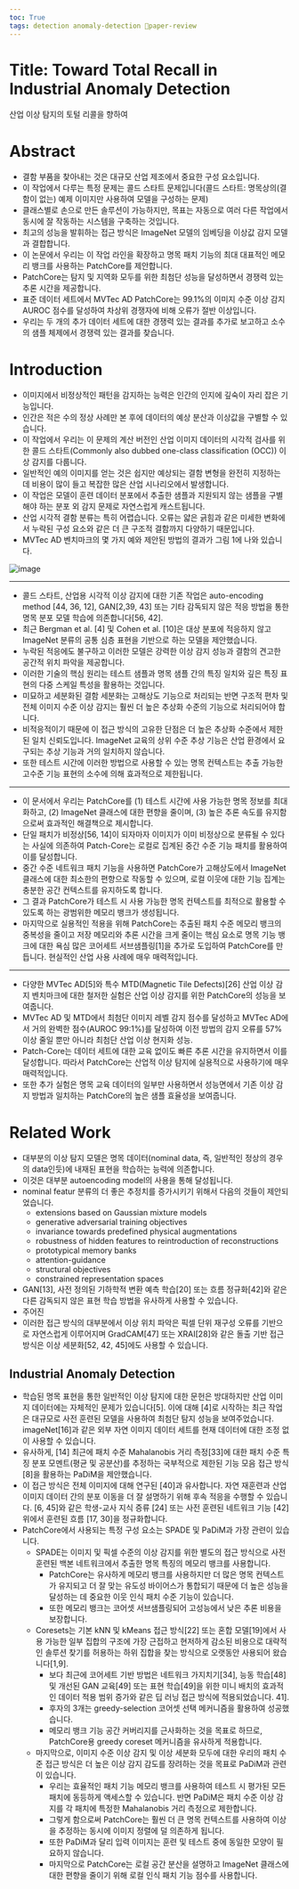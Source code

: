 ```yaml
---
toc: True
tags: detection anomaly-detection 🌟paper-review
---
```


# Title: Toward Total Recall in Industrial Anomaly Detection 
산업 이상 탐지의 토털 리콜을 향하여

# Abstract
* 결함 부품을 찾아내는 것은 대규모 산업 제조에서 중요한 구성 요소입니다.
* 이 작업에서 다루는 특정 문제는 콜드 스타트 문제입니다(콜드 스타트: 명목상의(결함이 없는) 예제 이미지만 사용하여 모델을 구성하는 문제)
* 클래스별로 손으로 만든 솔루션이 가능하지만, 목표는 자동으로 여러 다른 작업에서 동시에 잘 작동하는 시스템을 구축하는 것입니다.
* 최고의 성능을 발휘하는 접근 방식은 ImageNet 모델의 임베딩을 이상값 감지 모델과 결합합니다.
* 이 논문에서 우리는 이 작업 라인을 확장하고 명목 패치 기능의 최대 대표적인 메모리 뱅크를 사용하는 PatchCore를 제안합니다.
* PatchCore는 탐지 및 지역화 모두를 위한 최첨단 성능을 달성하면서 경쟁력 있는 추론 시간을 제공합니다.
* 표준 데이터 세트에서 MVTec AD PatchCore는 99.1%의 이미지 수준 이상 감지 AUROC 점수를 달성하여 차상위 경쟁자에 비해 오류가 절반 이상입니다.
* 우리는 두 개의 추가 데이터 세트에 대한 경쟁력 있는 결과를 추가로 보고하고 소수의 샘플 체제에서 경쟁력 있는 결과를 찾습니다.

# Introduction 
* 이미지에서 비정상적인 패턴을 감지하는 능력은 인간의 인지에 깊숙이 자리 잡은 기능입니다.
* 인간은 적은 수의 정상 사례만 본 후에 데이터의 예상 분산과 이상값을 구별할 수 있습니다.
* 이 작업에서 우리는 이 문제의 계산 버전인 산업 이미지 데이터의 시각적 검사를 위한 콜드 스타트(Commonly also dubbed one-class classification (OCC)) 이상 감지를 다룹니다.
* 일반적인 예의 이미지를 얻는 것은 쉽지만 예상되는 결함 변형을 완전히 지정하는 데 비용이 많이 들고 복잡한 많은 산업 시나리오에서 발생합니다.
* 이 작업은 모델이 훈련 데이터 분포에서 추출한 샘플과 지원되지 않는 샘플을 구별해야 하는 분포 외 감지 문제로 자연스럽게 캐스트됩니다.
* 산업 시각적 결함 분류는 특히 어렵습니다. 오류는 얇은 긁힘과 같은 미세한 변화에서 누락된 구성 요소와 같은 더 큰 구조적 결함까지 다양하기 때문입니다.
* MVTec AD 벤치마크의 몇 가지 예와 제안된 방법의 결과가 그림 1에 나와 있습니다.

![image](https://user-images.githubusercontent.com/67637935/145343501-0dc64550-78ac-4965-85b0-bbaf545c8599.png)

---

* 콜드 스타트, 산업용 시각적 이상 감지에 대한 기존 작업은 auto-encoding method [44, 36, 12], GAN[2,39, 43] 또는 기타 감독되지 않은 적응 방법을 통한 명목 분포 모델 학습에 의존합니다[56, 42].
* 최근 Bergman et al. [4] 및 Cohen et al. [10]은 대상 분포에 적응하지 않고 ImageNet 분류의 공통 심층 표현을 기반으로 하는 모델을 제안했습니다.
* 누락된 적응에도 불구하고 이러한 모델은 강력한 이상 감지 성능과 결함의 견고한 공간적 위치 파악을 제공합니다.
* 이러한 기술의 핵심 원리는 테스트 샘플과 명목 샘플 간의 특징 일치와 깊은 특징 표현의 다중 스케일 특성을 활용하는 것입니다.
* 미묘하고 세분화된 결함 세분화는 고해상도 기능으로 처리되는 반면 구조적 편차 및 전체 이미지 수준 이상 감지는 훨씬 더 높은 추상화 수준의 기능으로 처리되어야 합니다.
* 비적응적이기 때문에 이 접근 방식의 고유한 단점은 더 높은 추상화 수준에서 제한된 일치 신뢰도입니다. ImageNet 교육의 상위 수준 추상 기능은 산업 환경에서 요구되는 추상 기능과 거의 일치하지 않습니다.
* 또한 테스트 시간에 이러한 방법으로 사용할 수 있는 명목 컨텍스트는 추출 가능한 고수준 기능 표현의 소수에 의해 효과적으로 제한됩니다.

---

* 이 문서에서 우리는 PatchCore를 (1) 테스트 시간에 사용 가능한 명목 정보를 최대화하고, (2) ImageNet 클래스에 대한 편향을 줄이며, (3) 높은 추론 속도를 유지함으로써 효과적인 해결책으로 제시합니다.
* 단일 패치가 비정상[56, 14]이 되자마자 이미지가 이미 비정상으로 분류될 수 있다는 사실에 의존하여 Patch-Core는 로컬로 집계된 중간 수준 기능 패치를 활용하여 이를 달성합니다.
* 중간 수준 네트워크 패치 기능을 사용하면 PatchCore가 고해상도에서 ImageNet 클래스에 대한 최소한의 편향으로 작동할 수 있으며, 로컬 이웃에 대한 기능 집계는 충분한 공간 컨텍스트를 유지하도록 합니다.
* 그 결과 PatchCore가 테스트 시 사용 가능한 명목 컨텍스트를 최적으로 활용할 수 있도록 하는 광범위한 메모리 뱅크가 생성됩니다.
* 마지막으로 실용적인 적용을 위해 PatchCore는 추출된 패치 수준 메모리 뱅크의 중복성을 줄이고 저장 메모리와 추론 시간을 크게 줄이는 핵심 요소로 명목 기능 뱅크에 대한 욕심 많은 코어세트 서브샘플링[1]을 추가로 도입하여 PatchCore를 만듭니다. 현실적인 산업 사용 사례에 매우 매력적입니다.

---

* 다양한 MVTec AD[5]와 특수 MTD(Magnetic Tile Defects)[26] 산업 이상 감지 벤치마크에 대한 철저한 실험은 산업 이상 감지를 위한 PatchCore의 성능을 보여줍니다.
* MVTec AD 및 MTD에서 최첨단 이미지 레벨 감지 점수를 달성하고 MVTec AD에서 거의 완벽한 점수(AUROC 99:1%)를 달성하여 이전 방법의 감지 오류를 57% 이상 줄일 뿐만 아니라 최첨단 산업 이상 현지화 성능.
* Patch-Core는 데이터 세트에 대한 교육 없이도 빠른 추론 시간을 유지하면서 이를 달성합니다. 따라서 PatchCore는 산업적 이상 탐지에 실용적으로 사용하기에 매우 매력적입니다.
* 또한 추가 실험은 명목 교육 데이터의 일부만 사용하면서 성능면에서 기존 이상 감지 방법과 일치하는 PatchCore의 높은 샘플 효율성을 보여줍니다.

# Related Work

* 대부분의 이상 탐지 모델은 명목 데이터(nominal data, 즉, 일반적인 정상의 경우의 data인듯)에 내재된 표현을 학습하는 능력에 의존합니다.
* 이것은 대부분 autoencoding model의 사용을 통해 달성됩니다.
* nominal featur 분류의 더 좋은 추정치를 증가시키기 위해서 다음의 것들이 제안되었습니다.
  * extensions based on Gaussian mixture models
  * generative adversarial training objectives
  * invariance towards predefined physical augmentations
  * robustness of hidden features to reintroduction of reconstructions 
  * prototypical memory banks
  * attention-guidance
  * structural objectives 
  * constrained representation spaces 
* GAN[13], 사전 정의된 기하학적 변환 예측 학습[20] 또는 흐름 정규화[42]와 같은 다른 감독되지 않은 표현 학습 방법을 유사하게 사용할 수 있습니다.
* 주어진 
* 이러한 접근 방식의 대부분에서 이상 위치 파악은 픽셀 단위 재구성 오류를 기반으로 자연스럽게 이루어지며 GradCAM[47] 또는 XRAI[28]와 같은 돌출 기반 접근 방식은 이상 세분화[52, 42, 45]에도 사용할 수 있습니다.

## Industrial Anomaly Detection
* 학습된 명목 표현을 통한 일반적인 이상 탐지에 대한 문헌은 방대하지만 산업 이미지 데이터에는 자체적인 문제가 있습니다[5]. 이에 대해 [4]로 시작하는 최근 작업은 대규모로 사전 훈련된 모델을 사용하여 최첨단 탐지 성능을 보여주었습니다. imageNet[16]과 같은 외부 자연 이미지 데이터 세트를 현재 데이터에 대한 조정 없이 사용할 수 있습니다.
* 유사하게, [14] 최근에 패치 수준 Mahalanobis 거리 측정[33]에 대한 패치 수준 특징 분포 모멘트(평균 및 공분산)를 추정하는 국부적으로 제한된 기능 모음 접근 방식[8]을 활용하는 PaDiM을 제안했습니다.
* 이 접근 방식은 전체 이미지에 대해 연구된 [40]과 유사합니다. 자연 재훈련과 산업 이미지 데이터 간의 분포 이동을 더 잘 설명하기 위해 후속 적응을 수행할 수 있습니다. [6, 45]와 같은 학생-교사 지식 증류 [24] 또는 사전 훈련된 네트워크 기능 [42] 위에서 훈련된 흐름 [17, 30]을 정규화합니다.
* PatchCore에서 사용되는 특정 구성 요소는 SPADE 및 PaDiM과 가장 관련이 있습니다.
  * SPADE는 이미지 및 픽셀 수준의 이상 감지를 위한 별도의 접근 방식으로 사전 훈련된 백본 네트워크에서 추출한 명목 특징의 메모리 뱅크를 사용합니다.
    * PatchCore는 유사하게 메모리 뱅크를 사용하지만 더 많은 명목 컨텍스트가 유지되고 더 잘 맞는 유도성 바이어스가 통합되기 때문에 더 높은 성능을 달성하는 데 중요한 이웃 인식 패치 수준 기능이 있습니다.
    * 또한 메모리 뱅크는 코어셋 서브샘플링되어 고성능에서 낮은 추론 비용을 보장합니다.
  * Coresets는 기본 kNN 및 kMeans 접근 방식[22] 또는 혼합 모델[19]에서 사용 가능한 일부 집합의 구조에 가장 근접하고 현저하게 감소된 비용으로 대략적인 솔루션 찾기를 허용하는 하위 집합을 찾는 방식으로 오랫동안 사용되어 왔습니다[1,9].
    * 보다 최근에 코어세트 기반 방법은 네트워크 가지치기[34], 능동 학습[48] 및 개선된 GAN 교육[49] 또는 표현 학습[49]을 위한 미니 배치의 효과적인 데이터 적용 범위 증가와 같은 딥 러닝 접근 방식에 적용되었습니다. 41].
    * 후자의 3개는 greedy-selection 코어셋 선택 메커니즘을 활용하여 성공했습니다.
    * 메모리 뱅크 기능 공간 커버리지를 근사화하는 것을 목표로 하므로, PatchCore용 greedy coreset 메커니즘을 유사하게 적용합니다.
  * 마지막으로, 이미지 수준 이상 감지 및 이상 세분화 모두에 대한 우리의 패치 수준 접근 방식은 더 높은 이상 감지 감도를 장려하는 것을 목표로 PaDiM과 관련이 있습니다.
    * 우리는 효율적인 패치 기능 메모리 뱅크를 사용하여 테스트 시 평가된 모든 패치에 동등하게 액세스할 수 있습니다. 반면 PaDiM은 패치 수준 이상 감지를 각 패치에 특정한 Mahalanobis 거리 측정으로 제한합니다.
    * 그렇게 함으로써 PatchCore는 훨씬 더 큰 명목 컨텍스트를 사용하여 이상을 추정하는 동시에 이미지 정렬에 덜 의존하게 됩니다.
    * 또한 PaDiM과 달리 입력 이미지는 훈련 및 테스트 중에 동일한 모양이 필요하지 않습니다.
    * 마지막으로 PatchCore는 로컬 공간 분산을 설명하고 ImageNet 클래스에 대한 편향을 줄이기 위해 로컬 인식 패치 기능 점수를 사용합니다.

